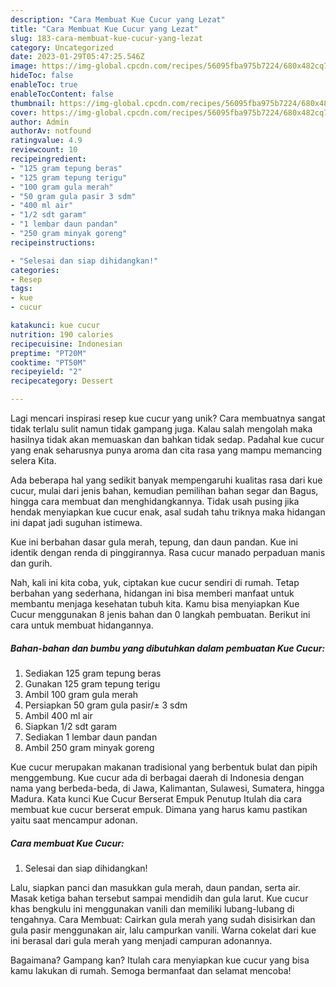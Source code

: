 ```yaml
---
description: "Cara Membuat Kue Cucur yang Lezat"
title: "Cara Membuat Kue Cucur yang Lezat"
slug: 183-cara-membuat-kue-cucur-yang-lezat
category: Uncategorized
date: 2023-01-29T05:47:25.546Z
image: https://img-global.cpcdn.com/recipes/56095fba975b7224/680x482cq70/kue-cucur-foto-resep-utama.jpg
hideToc: false
enableToc: true
enableTocContent: false
thumbnail: https://img-global.cpcdn.com/recipes/56095fba975b7224/680x482cq70/kue-cucur-foto-resep-utama.jpg
cover: https://img-global.cpcdn.com/recipes/56095fba975b7224/680x482cq70/kue-cucur-foto-resep-utama.jpg
author: Admin
authorAv: notfound
ratingvalue: 4.9
reviewcount: 10
recipeingredient:
- "125 gram tepung beras"
- "125 gram tepung terigu"
- "100 gram gula merah"
- "50 gram gula pasir 3 sdm"
- "400 ml air"
- "1/2 sdt garam"
- "1 lembar daun pandan"
- "250 gram minyak goreng"
recipeinstructions:

- "Selesai dan siap dihidangkan!"
categories:
- Resep
tags:
- kue
- cucur

katakunci: kue cucur 
nutrition: 190 calories
recipecuisine: Indonesian
preptime: "PT20M"
cooktime: "PT50M"
recipeyield: "2"
recipecategory: Dessert

---
```





Lagi mencari inspirasi resep kue cucur yang unik? Cara membuatnya sangat tidak terlalu sulit namun tidak gampang juga. Kalau salah mengolah maka hasilnya tidak akan memuaskan dan bahkan tidak sedap. Padahal kue cucur yang enak seharusnya punya aroma dan cita rasa yang mampu memancing selera Kita.





Ada beberapa hal yang sedikit banyak mempengaruhi kualitas rasa dari kue cucur, mulai dari jenis bahan, kemudian pemilihan bahan segar dan Bagus, hingga cara membuat dan menghidangkannya. Tidak usah pusing jika hendak menyiapkan kue cucur enak,      asal sudah tahu triknya maka hidangan ini dapat jadi suguhan istimewa.














Kue ini berbahan dasar gula merah, tepung, dan daun pandan. Kue ini identik dengan renda di pinggirannya. Rasa cucur manado perpaduan manis dan gurih.






Nah, kali ini kita coba, yuk, ciptakan kue cucur sendiri di rumah. Tetap berbahan yang sederhana, hidangan ini bisa memberi manfaat untuk membantu menjaga kesehatan tubuh kita. Kamu bisa menyiapkan Kue Cucur menggunakan 8 jenis bahan dan 0 langkah pembuatan. Berikut ini cara untuk membuat hidangannya.

<!--inarticleads1-->

##### Bahan-bahan dan bumbu yang dibutuhkan dalam pembuatan Kue Cucur:

1. Sediakan 125 gram tepung beras
1. Gunakan 125 gram tepung terigu
1. Ambil 100 gram gula merah
1. Persiapkan 50 gram gula pasir/± 3 sdm
1. Ambil 400 ml air
1. Siapkan 1/2 sdt garam
1. Sediakan 1 lembar daun pandan
1. Ambil 250 gram minyak goreng


Kue cucur merupakan makanan tradisional yang berbentuk bulat dan pipih menggembung. Kue cucur ada di berbagai daerah di Indonesia dengan nama yang berbeda-beda, di Jawa, Kalimantan, Sulawesi, Sumatera, hingga Madura. Kata kunci Kue Cucur Berserat Empuk Penutup Itulah dia cara membuat kue cucur berserat empuk. Dimana yang harus kamu pastikan yaitu saat mencampur adonan. 

<!--inarticleads2-->

##### Cara membuat Kue Cucur:


1. Selesai dan siap dihidangkan!

Lalu, siapkan panci dan masukkan gula merah, daun pandan, serta air. Masak ketiga bahan tersebut sampai mendidih dan gula larut. Kue cucur khas bengkulu ini menggunakan vanili dan memiliki lubang-lubang di tengahnya. Cara Membuat: Cairkan gula merah yang sudah disisirkan dan gula pasir menggunakan air, lalu campurkan vanili. Warna cokelat dari kue ini berasal dari gula merah yang menjadi campuran adonannya. 

Bagaimana? Gampang kan? Itulah cara menyiapkan kue cucur yang bisa kamu lakukan di rumah. Semoga bermanfaat dan selamat mencoba!
